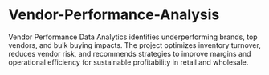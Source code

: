 # Vendor-Performance-Analysis
Vendor Performance Data Analytics identifies underperforming brands, top vendors, and bulk buying impacts. The project optimizes inventory turnover, reduces vendor risk, and recommends strategies to improve margins and operational efficiency for sustainable profitability in retail and wholesale.
